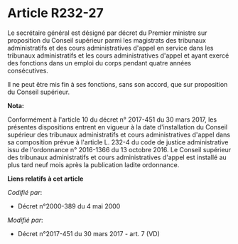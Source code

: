 # Article R232-27

Le secrétaire général est désigné par décret du Premier ministre sur proposition du Conseil supérieur parmi les
magistrats des tribunaux administratifs et des cours administratives d'appel en service dans les tribunaux administratifs et
les cours administratives d'appel et ayant exercé des fonctions dans un emploi du corps pendant quatre années consécutives. 

Il ne peut être mis fin à ses fonctions, sans son accord, que sur proposition du Conseil supérieur.

**Nota:**

Conformément à l'article 10 du décret n° 2017-451 du 30 mars 2017, les présentes dispositions entrent en vigueur à la date
d'installation du Conseil supérieur des tribunaux administratifs et cours administratives d'appel dans sa composition prévue
à l'article L. 232-4 du code de justice administrative issu de l'ordonnance n° 2016-1366 du 13 octobre 2016. Le Conseil
supérieur des tribunaux administratifs et cours administratives d'appel est installé au plus tard neuf mois après la
publication ladite ordonnance.

**Liens relatifs à cet article**

_Codifié par_:

  - Décret n°2000-389 du 4 mai 2000

_Modifié par_:

  - Décret n°2017-451 du 30 mars 2017 - art. 7 (VD)
